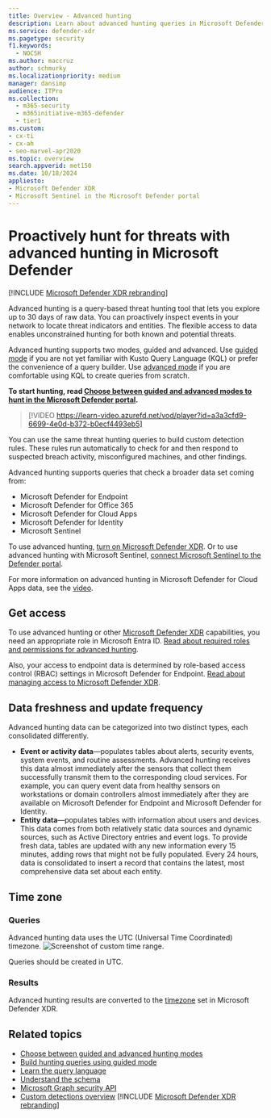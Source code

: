 ```yaml
---
title: Overview - Advanced hunting
description: Learn about advanced hunting queries in Microsoft Defender and how to use them to proactively find threats and weaknesses in your network
ms.service: defender-xdr
ms.pagetype: security
f1.keywords: 
  - NOCSH
ms.author: maccruz
author: schmurky
ms.localizationpriority: medium
manager: dansimp
audience: ITPro
ms.collection: 
  - m365-security
  - m365initiative-m365-defender
  - tier1
ms.custom:
- cx-ti
- cx-ah
- seo-marvel-apr2020
ms.topic: overview
search.appverid: met150
ms.date: 10/18/2024
appliesto: 
- Microsoft Defender XDR
- Microsoft Sentinel in the Microsoft Defender portal
---
```


# Proactively hunt for threats with advanced hunting in Microsoft Defender

[!INCLUDE [Microsoft Defender XDR rebranding](../includes/microsoft-defender.md)]


Advanced hunting is a query-based threat hunting tool that lets you explore up to 30 days of raw data. You can proactively inspect events in your network to locate threat indicators and entities. The flexible access to data enables unconstrained hunting for both known and potential threats.

Advanced hunting supports two modes, guided and advanced. Use [guided mode](advanced-hunting-query-builder.md) if you are not yet familiar with Kusto Query Language (KQL) or prefer the convenience of a query builder. Use [advanced mode](advanced-hunting-query-language.md) if you are comfortable using KQL to create queries from scratch. 

**To start hunting, read [Choose between guided and advanced modes to hunt in the Microsoft Defender portal](advanced-hunting-modes.md).**

> [!VIDEO https://learn-video.azurefd.net/vod/player?id=a3a3cfd9-6699-4e0d-b372-b0ecf4493eb5]

You can use the same threat hunting queries to build custom detection rules. These rules run automatically to check for and then respond to suspected breach activity, misconfigured machines, and other findings.

Advanced hunting supports queries that check a broader data set coming from:

- Microsoft Defender for Endpoint
- Microsoft Defender for Office 365
- Microsoft Defender for Cloud Apps
- Microsoft Defender for Identity
- Microsoft Sentinel

To use advanced hunting, [turn on Microsoft Defender XDR](m365d-enable.md). Or to use advanced hunting with Microsoft Sentinel, [connect Microsoft Sentinel to the Defender portal](/unified-secops-platform/microsoft-sentinel-onboard). 


For more information on advanced hunting in Microsoft Defender for Cloud Apps data, see the [video](https://learn-video.azurefd.net/vod/player?id=ffdedc73-6edf-45a9-8c90-566296e8d4ec). 



## Get access
To use advanced hunting or other [Microsoft Defender XDR](microsoft-365-defender.md) capabilities, you need an appropriate role in Microsoft Entra ID. [Read about required roles and permissions for advanced hunting](custom-roles.md).

Also, your access to endpoint data is determined by role-based access control (RBAC) settings in Microsoft Defender for Endpoint. [Read about managing access to Microsoft Defender XDR](m365d-permissions.md).


## Data freshness and update frequency
Advanced hunting data can be categorized into two distinct types, each consolidated differently.

- **Event or activity data**—populates tables about alerts, security events, system events, and routine assessments. Advanced hunting receives this data almost immediately after the sensors that collect them successfully transmit them to the corresponding cloud services. For example, you can query event data from healthy sensors on workstations or domain controllers almost immediately after they are available on Microsoft Defender for Endpoint and Microsoft Defender for Identity.
- **Entity data**—populates tables with information about users and devices. This data comes from both relatively static data sources and dynamic sources, such as Active Directory entries and event logs. To provide fresh data, tables are updated with any new information every 15 minutes, adding rows that might not be fully populated. Every 24 hours, data is consolidated to insert a record that contains the latest, most comprehensive data set about each entity.


## Time zone
### Queries
Advanced hunting data uses the UTC (Universal Time Coordinated) timezone. 
![Screenshot of custom time range.](/defender/media/custom-time-range.png)

Queries should be created in UTC.

### Results
Advanced hunting results are converted to the [timezone](m365d-time-zone.md) set in Microsoft Defender XDR. 




## Related topics
- [Choose between guided and advanced hunting modes](advanced-hunting-modes.md)
- [Build hunting queries using guided mode](advanced-hunting-query-builder.md)
- [Learn the query language](advanced-hunting-query-language.md)
- [Understand the schema](advanced-hunting-schema-tables.md)
- [Microsoft Graph security API](/graph/api/resources/security-api-overview#advanced-hunting)
- [Custom detections overview](custom-detections-overview.md)
[!INCLUDE [Microsoft Defender XDR rebranding](../includes/defender-m3d-techcommunity.md)]
